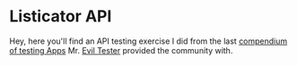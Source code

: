 # Listicator API

Hey, here you'll find an API testing exercise I did from the last [compendium of testing Apps](https://github.com/eviltester/TestingApp/releases/tag/v1.2) Mr. [Evil Tester](https://www.eviltester.com) provided the community with. 

